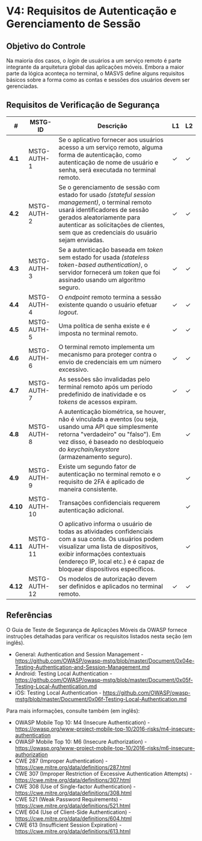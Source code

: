 # V4: Requisitos de Autenticação e Gerenciamento de Sessão

## Objetivo do Controle

Na maioria dos casos, o _login_ de usuários a um serviço remoto é parte integrante da arquitetura global das aplicações móveis. Embora a maior parte da lógica aconteça no terminal, o MASVS define alguns requisitos básicos sobre a forma como as contas e sessões dos usuários devem ser gerenciadas.

## Requisitos de Verificação de Segurança

| # | MSTG-ID | Descrição | L1 | L2 |
| -- | ---------- | ---------------------- | - | - |
| **4.1** | MSTG-AUTH-1 | Se o aplicativo fornecer aos usuários acesso a um serviço remoto, alguma forma de autenticação, como autenticação de nome de usuário e senha, será executada no terminal remoto. | ✓ | ✓ |
| **4.2** | MSTG-AUTH-2 | Se o gerenciamento de sessão com estado for usado _(stateful session management)_, o terminal remoto usará identificadores de sessão gerados aleatoriamente para autenticar as solicitações de clientes, sem que as credenciais do usuário sejam enviadas. | ✓ | ✓ |
| **4.3** | MSTG-AUTH-3 | Se a autenticação baseada em _token_ sem estado for usada _(stateless token-based authentication)_, o servidor fornecerá um _token_ que foi assinado usando um algoritmo seguro. | ✓ | ✓ |
| **4.4** | MSTG-AUTH-4 | O _endpoint_ remoto termina a sessão existente quando o usuário efetuar _logout_. | ✓ | ✓ |
| **4.5** | MSTG-AUTH-5 | Uma política de senha existe e é imposta no terminal remoto. | ✓ | ✓ |
| **4.6** | MSTG-AUTH-6 | O terminal remoto implementa um mecanismo para proteger contra o envio de credenciais em um número excessivo. | ✓ | ✓ |
| **4.7** | MSTG-AUTH-7 | As sessões são invalidadas pelo terminal remoto após um período predefinido de inatividade e os _tokens_ de acessos expiram. | ✓ | ✓ |
| **4.8** | MSTG-AUTH-8 | A autenticação biométrica, se houver, não é vinculada a eventos (ou seja, usando uma API que simplesmente retorna "verdadeiro" ou "falso"). Em vez disso, é baseado no desbloqueio do _keychain/keystore_ (armazenamento seguro). | | ✓ |
| **4.9** | MSTG-AUTH-9 | Existe um segundo fator de autenticação no terminal remoto e o requisito de 2FA é aplicado de maneira consistente. | | ✓ |
| **4.10** | MSTG-AUTH-10 | Transações confidenciais requerem autenticação adicional. | | ✓ |
| **4.11** | MSTG-AUTH-11 | O aplicativo informa o usuário de todas as atividades confidenciais com a sua conta. Os usuários podem visualizar uma lista de dispositivos, exibir informações contextuais (endereço IP, local etc.) e é capaz de bloquear dispositivos específicos. | | ✓ |
| **4.12** | MSTG-AUTH-12 | Os modelos de autorização devem ser definidos e aplicados no terminal remoto. | ✓ | ✓ |

## Referências

O Guia de Teste de Segurança de Aplicações Móveis da OWASP fornece instruções detalhadas para verificar os requisitos listados nesta seção (em inglês).

- General: Authentication and Session Management - <https://github.com/OWASP/owasp-mstg/blob/master/Document/0x04e-Testing-Authentication-and-Session-Management.md>
- Android: Testing Local Authentication - <https://github.com/OWASP/owasp-mstg/blob/master/Document/0x05f-Testing-Local-Authentication.md>
- iOS: Testing Local Authentication - <https://github.com/OWASP/owasp-mstg/blob/master/Document/0x06f-Testing-Local-Authentication.md>

Para mais informações, consulte também (em inglês):

- OWASP Mobile Top 10: M4 (Insecure Authentication) - <https://owasp.org/www-project-mobile-top-10/2016-risks/m4-insecure-authentication>
- OWASP Mobile Top 10: M6 (Insecure Authorization) - <https://owasp.org/www-project-mobile-top-10/2016-risks/m6-insecure-authorization>
- CWE 287 (Improper Authentication) - <https://cwe.mitre.org/data/definitions/287.html>
- CWE 307 (Improper Restriction of Excessive Authentication Attempts) - <https://cwe.mitre.org/data/definitions/307.html>
- CWE 308 (Use of Single-factor Authentication) - <https://cwe.mitre.org/data/definitions/308.html>
- CWE 521 (Weak Password Requirements) - <https://cwe.mitre.org/data/definitions/521.html>
- CWE 604 (Use of Client-Side Authentication) - <https://cwe.mitre.org/data/definitions/604.html>
- CWE 613 (Insufficient Session Expiration) - <https://cwe.mitre.org/data/definitions/613.html>
